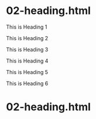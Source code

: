 # 02-heading.html
<title>Headings Example</title>
This is Heading 1

This is Heading 2

This is Heading 3

This is Heading 4

This is Heading 5

This is Heading 6

# 02-heading.html
